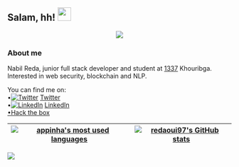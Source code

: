 ## Salam, hh! <img src="https://raw.githubusercontent.com/MartinHeinz/MartinHeinz/master/wave.gif" width="30px">

<!-- ![hackerman](https://i.makeagif.com/media/4-12-2017/wOJFFS.gif) -->
<p align="center">
  <img src="https://c.tenor.com/m1Mr-khUDVgAAAAC/anime-hacking.gif" class="center"/>
</p>
<h3>About me</h3>
Nabil Reda, junior full stack developer and student at <a href="https://1337.ma/en/" target="_blank" >1337</a></li>  Khouribga.<br>
Interested in web security, blockchain and NLP.<br>

<!-- text -->

You can find me on:<br>
•[![Twitter][1.2]][1]  <a href="https://twitter.com/redaoui97" target="_blank">Twitter</a>  <br>
•[![LinkedIn][3.2]][2] <a href="https://www.linkedin.com/in/reda-nabil-a001a1159/" target="_blank">LinkedIn</a></li> <br>
<a href="https://app.hackthebox.com/users/994727" target="_blank">•Hack the box</a></li> <br>
<!-- Icons -->

[1.2]: http://i.imgur.com/wWzX9uB.png (twitter icon without padding)
[3.2]: https://raw.githubusercontent.com/MartinHeinz/MartinHeinz/master/linkedin-3-16.png (LinkedIn icon without padding)

<!-- Links  -->

[1]: https://twitter.com/redaoui97
[2]: https://www.linkedin.com/in/reda-nabil-a001a1159/

| [![appinha's most used languages](https://github-readme-stats.vercel.app/api/top-langs/?username=appinha&layout=compact&hide_border=false&count_private=true&theme=dark)](https://github.com/redaoui97?tab=repositories)  | [![redaoui97's GitHub stats](https://github-readme-stats.vercel.app/api?username=redaoui97&count_private=true&show_icons=true&hide=issues&hide_border=false&theme=dark)](https://github.com/redaoui97?tab=repositories) |
|------------------------------------------------------------|------------------------------------------------------------|

![](https://img.shields.io/badge/<WORD_ON_LEFT>-<WORD_ON_RIGHT>-informational?style=flat&logo=<LOGO_NAME>&logoColor=white&color=2bbc8a)
